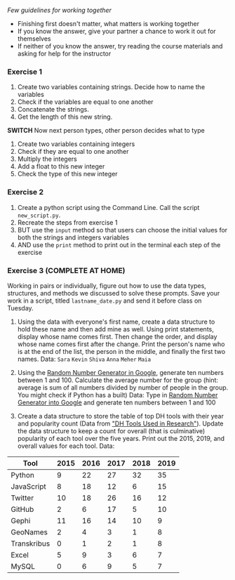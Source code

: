 *Few guidelines for working together*
- Finishing first doesn't matter, what matters is working together
- If you know the answer, give your partner a chance to work it out for themselves
- If neither of you know the answer, try reading the course materials and asking for help for the instructor

### Exercise 1

1. Create two variables containing strings. Decide how to name the variables
2. Check if the variables are equal to one another
3. Concatenate the strings.
4. Get the length of this new string.

**SWITCH**
Now next person types, other person decides what to type

1. Create two variables containing integers
2. Check if they are equal to one another
3. Multiply the integers
4. Add a float to this new integer
5. Check the type of this new integer

### Exercise 2

1. Create a python script using the Command Line. Call the script `new_script.py`.
2. Recreate the steps from exercise 1
3. BUT use the `input` method so that users can choose the initial values for both the strings and integers variables
4. AND use the `print` method to print out in the terminal each step of the exercise

### Exercise 3 (COMPLETE AT HOME)

Working in pairs or individually, figure out how to use the data types, structures, and methods we discussed to solve these prompts. Save your work in a script, titled `lastname_date.py` and send it before class on Tuesday.

1. Using the data with everyone's first name, create a data structure to hold these name and then add mine as well. Using print statements, display whose name comes first. Then change the order, and display whose name comes first after the change. Print the person's name who is at the end of the list, the person in the middle, and finally the first two names.
   Data:
   `Sara`
   `Kevin`
   `Shiva`
   `Anna`
   `Meher`
   `Maia`

2. Using the [Random Number Generator in Google](https://www.google.com/search?q=random+number+generator), generate ten numbers between 1 and 100. Calculate the average number for the group (hint: average is sum of all numbers divided by number of people in the group. You might check if Python has a built)
   Data:
   Type in [Random Number Generator into Google](https://www.google.com/search?q=random+number+generator) and generate ten numbers between 1 and 100

3. Create a data structure to store the table of top DH tools with their year and popularity count (Data from ["DH Tools Used in Research"](https://weltliteratur.net/dh-tools-used-in-research/)). Update the data structure to keep a count for overall (that is culminative) popularity of each tool over the five years. Print out the 2015, 2019, and overall values for each tool.
   Data:

| Tool        | 2015 | 2016 | 2017 | 2018 | 2019 | 
|-------------|------|------|------|------|------| 
| Python      | 9    | 22   | 27   | 32   | 35   | 
| JavaScript  | 8    | 18   | 12   | 6    | 15   | 
| Twitter     | 10   | 18   | 26   | 16   | 12   | 
| GitHub      | 2    | 6    | 17   | 5    | 10   | 
| Gephi       | 11   | 16   | 14   | 10   | 9    | 
| GeoNames    | 2    | 4    | 3    | 1    | 8    | 
| Transkribus | 0    | 1    | 2    | 1    | 8    | 
| Excel       | 5    | 9    | 3    | 6    | 7    | 
| MySQL       | 0    | 6    | 9    | 5    | 7    | 
